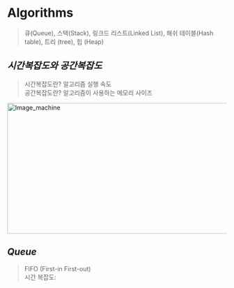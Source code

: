 Algorithms
=============  
> 큐(Queue), 스택(Stack), 링크드 리스트(Linked List), 해쉬 테이블(Hash table), 트리 (tree), 힙 (Heap)

*시간복잡도와 공간복잡도*
-------------  
> 시간복잡도란? 알고리즘 실행 속도  
> 공간복잡도란? 알고리즘이 사용하는 메모리 사이즈  

<img src="https://user-images.githubusercontent.com/66001539/119220823-5343c100-bb27-11eb-97e8-24666376c8ec.png" width="600px" height="300px" title="px(픽셀) 크기 설정" alt="Image_machine"></img>

*Queue*
-------------  
> FIFO (First-in First-out)  
> 시간 복잡도:

